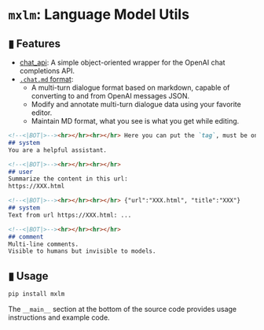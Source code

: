 # `mxlm`: Language Model Utils

## ▮ Features
- [chat_api](mxlm/chat_api.py): A simple object-oriented wrapper for the OpenAI chat completions API.
- [`.chat.md` format](mxlm/chatmd_utils.py): 
    - A multi-turn dialogue format based on markdown, capable of converting to and from OpenAI messages JSON.
    - Modify and annotate multi-turn dialogue data using your favorite editor.
    - Maintain MD format, what you see is what you get while editing.
```markdown
<!--<|BOT|>--><hr></hr><hr></hr> Here you can put the `tag`, must be one line. Could be str or JSON.
## system
You are a helpful assistant.

<!--<|BOT|>--><hr></hr><hr></hr>
## user  
Summarize the content in this url: 
https://XXX.html

<!--<|BOT|>--><hr></hr><hr></hr> {"url":"XXX.html", "title":"XXX"}
## system
Text from url https://XXX.html: ...

<!--<|BOT|>--><hr></hr><hr></hr>
## comment
Multi-line comments.  
Visible to humans but invisible to models.
```
## ▮ Usage
```bash
pip install mxlm
```

The `__main__` section at the bottom of the source code provides usage instructions and example code.

